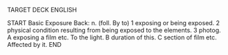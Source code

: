 TARGET DECK
ENGLISH

START
Basic
Exposure
Back: n. (foll. By to) 1 exposing or being exposed. 2 physical condition resulting from being exposed to the elements. 3 photog. A exposing a film etc. To the light. B duration of this. C section of film etc. Affected by it.
END
